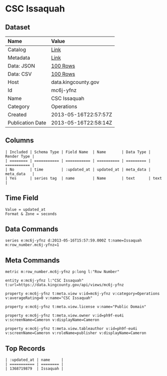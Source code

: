 # CSC Issaquah

## Dataset

| Name | Value |
| :--- | :---- |
| Catalog | [Link](https://catalog.data.gov/dataset/csc-issaquah-6ebc0) |
| Metadata | [Link](https://data.kingcounty.gov/api/views/mc6j-yfnz) |
| Data: JSON | [100 Rows](https://data.kingcounty.gov/api/views/mc6j-yfnz/rows.json?max_rows=100) |
| Data: CSV | [100 Rows](https://data.kingcounty.gov/api/views/mc6j-yfnz/rows.csv?max_rows=100) |
| Host | data.kingcounty.gov |
| Id | mc6j-yfnz |
| Name | CSC Issaquah |
| Category | Operations |
| Created | 2013-05-16T22:57:57Z |
| Publication Date | 2013-05-16T22:58:14Z |

## Columns

```ls
| Included | Schema Type | Field Name  | Name       | Data Type | Render Type |
| ======== | =========== | =========== | ========== | ========= | =========== |
| No       | time        | :updated_at | updated_at | meta_data | meta_data   |
| Yes      | series tag  | name        | Name       | text      | text        |
```

## Time Field

```ls
Value = updated_at
Format & Zone = seconds
```

## Data Commands

```ls
series e:mc6j-yfnz d:2013-05-16T15:57:59.000Z t:name=Issaquah m:row_number.mc6j-yfnz=1
```

## Meta Commands

```ls
metric m:row_number.mc6j-yfnz p:long l:"Row Number"

entity e:mc6j-yfnz l:"CSC Issaquah" t:url=https://data.kingcounty.gov/api/views/mc6j-yfnz

property e:mc6j-yfnz t:meta.view v:id=mc6j-yfnz v:category=Operations v:averageRating=0 v:name="CSC Issaquah"

property e:mc6j-yfnz t:meta.view.license v:name="Public Domain"

property e:mc6j-yfnz t:meta.view.owner v:id=ph9f-eu4i v:screenName=Cameron v:displayName=Cameron

property e:mc6j-yfnz t:meta.view.tableauthor v:id=ph9f-eu4i v:screenName=Cameron v:roleName=publisher v:displayName=Cameron
```

## Top Records

```ls
| :updated_at | name     | 
| =========== | ======== | 
| 1368719879  | Issaquah | 
```